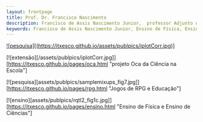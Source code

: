 ```yaml
---
layout: frontpage
title: Prof. Dr. Francisco Nascimento
description: Francisco de Assis Nascimento Junior,  professor Adjunto no Campus Sosígenes Costa da Universidade Federal do Sul da Bahia em Porto Seguro (BA), atuo na formação de professores; pesquisa as relações de identidade de gênero/étnico-raciais com a Ciência através de Histórias em Quadrinhos de Super-Heróis.
keywords: Francisco de Assis Nascimento Junior, Ensino de Física, Ensino de Ciências, histórias em quadrinhos, super-heróis, relações étnico-raciais,  comunidade de aprendizagem
---
```




[![pesquisa][(https://itxesco.github.io/assets/publpics/iplotCorr.jpg)]](https://itxesco.github.io/pages/hq.html "Histórias em Quadrinhos de super-heróis e ensino de física e ensino de Ciências")  

[![extensão][/assets/publpics/iplotCorr.jpg]][https://itxesco.github.io/pages/oca.html "projeto Oca da Ciência na Escola"]  

[![pesquisa][assets/publpics/samplemixups_fig7.jpg]][https://itxesco.github.io/pages/rpg.html "Jogos de RPG e Educação"]  

[![ensino][assets/publpics/rqtl2_fig1c.jpg]][https://itxesco.github.io/pages/ensino.html "Ensino de Física e Ensino de Ciências"]

<!-- Meu comentário em HTML
<div class="navbar">
  <div class="navbar-inner">
      <ul class="nav">

                <li><a href="http://itxesco.github.io/pages/favoritos.html">favoritos</a></li>

      </ul>
  </div>
</div>
-->
